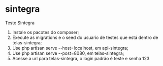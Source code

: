 # sintegra
Teste Sintegra

1. Instale os pacotes do composer;
2. Execute as migrations e o seed do usuario de testes que está dentro de telas-sintegra;
3. Use php artisan serve --host=localhost, em api-sintegra;
4. Use php artisan serve --post=8080, em telas-sintegra;
5. Acesse a url para telas-sintegra, o login padrão é teste e senha 123.
